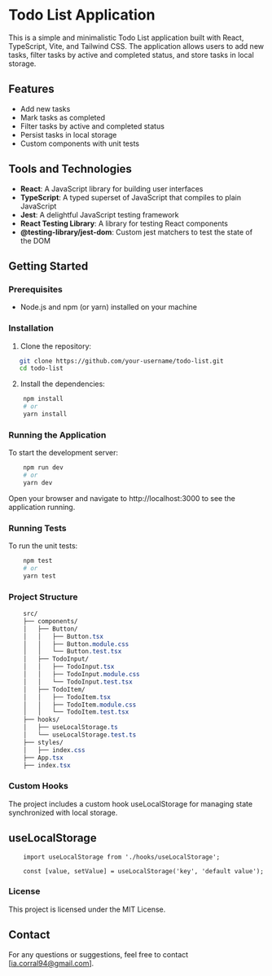 # Todo List Application

This is a simple and minimalistic Todo List application built with React, TypeScript, Vite, and Tailwind CSS. The application allows users to add new tasks, filter tasks by active and completed status, and store tasks in local storage.

## Features

- Add new tasks
- Mark tasks as completed
- Filter tasks by active and completed status
- Persist tasks in local storage
- Custom components with unit tests

## Tools and Technologies

- **React**: A JavaScript library for building user interfaces
- **TypeScript**: A typed superset of JavaScript that compiles to plain JavaScript
- **Jest**: A delightful JavaScript testing framework
- **React Testing Library**: A library for testing React components
- **@testing-library/jest-dom**: Custom jest matchers to test the state of the DOM

## Getting Started

### Prerequisites

- Node.js and npm (or yarn) installed on your machine

### Installation

1. Clone the repository:

```sh
   git clone https://github.com/your-username/todo-list.git
   cd todo-list
```

2. Install the dependencies:

```sh
    npm install
    # or
    yarn install
```

### Running the Application

To start the development server:
```sh
    npm run dev
    # or
    yarn dev
```
Open your browser and navigate to http://localhost:3000 to see the application running.

### Running Tests
To run the unit tests:
```sh
    npm test
    # or
    yarn test
```

### Project Structure
```css
    src/
    ├── components/
    │   ├── Button/
    │   │   ├── Button.tsx
    │   │   ├── Button.module.css
    │   │   └── Button.test.tsx
    │   ├── TodoInput/
    │   │   ├── TodoInput.tsx
    │   │   ├── TodoInput.module.css
    │   │   └── TodoInput.test.tsx
    │   ├── TodoItem/
    │   │   ├── TodoItem.tsx
    │   │   ├── TodoItem.module.css
    │   │   └── TodoItem.test.tsx
    ├── hooks/
    │   ├── useLocalStorage.ts
    │   └── useLocalStorage.test.ts
    ├── styles/
    │   ├── index.css
    ├── App.tsx
    ├── index.tsx
```

### Custom Hooks
The project includes a custom hook useLocalStorage for managing state synchronized with local storage.

## useLocalStorage

```tsx
    import useLocalStorage from './hooks/useLocalStorage';

    const [value, setValue] = useLocalStorage('key', 'default value');
```

### License
This project is licensed under the MIT License.


## Contact

For any questions or suggestions, feel free to contact [ia.corral94@gmail.com].

